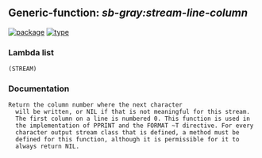 ## Generic-function: ***sb-gray:stream-line-column***
[![package](https://img.shields.io/badge/Package-SB--GRAY-5f9ea0.svg?style=social&colorA=999999)](../) [![type](https://img.shields.io/badge/Type-Generic--Function-5f9ea0.svg?style=social&colorA=999999)](../#generic-function) 
### Lambda list
```
(STREAM)
```
### Documentation
```
Return the column number where the next character
  will be written, or NIL if that is not meaningful for this stream.
  The first column on a line is numbered 0. This function is used in
  the implementation of PPRINT and the FORMAT ~T directive. For every
  character output stream class that is defined, a method must be
  defined for this function, although it is permissible for it to
  always return NIL.
```
